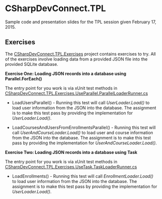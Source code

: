# CSharpDevConnect.TPL
Sample code and presentation slides for the TPL session given February 17, 2015.

Exercises
---------
  The [CSharpDevConnect.TPL.Exercises](https://github.com/CSharpDevConnect/CSharpDevConnect.TPL/tree/master/CSharpDevConnect.TPL.Exercises) project contains exercises to try.  All of the exercises involve loading data from a
  provided JSON file into the provided SQLite database.

**Exercise One:  Loading JSON records into a database using Parallel.ForEach()**

  The entry point for you work is via xUnit test methods in 
  [CSharpDevConnect.TPL.Exercises.UseParallel.ParallelLoaderRunner.cs](https://github.com/CSharpDevConnect/CSharpDevConnect.TPL/blob/master/CSharpDevConnect.TPL.Exercises/UseParallel/ParallelLoaderRunner.cs)

* LoadUsersParallel() - Running this test will call *UserLoader.Load()* to load user information from the 
                             JSON into the database.  The assignment is to make this test pass by providing the 
                             implementation for *UserLoader.Load()*.

* LoadCoursesAndUsersFromEnrollmentsParallel() - Running this test will call *UserAndCourseLoader.Load()*
                            to load user and course information from the JSON into the database.  The assignment 
                            is to make this test pass by providing the implementation for 
                            *UserAndCourseLoader.Load()*.


**Exercise Two:  Loading JSON records into a database using Task**

  The entry point for you work is via xUnit test methods in 
  [CSharpDevConnect.TPL.Exercises.UseTask.TaskLoaderRunner.cs](https://github.com/CSharpDevConnect/CSharpDevConnect.TPL/blob/master/CSharpDevConnect.TPL.Exercises/UseTask/EnrollmentLoader.cs)

  * LoadEnrollments() - Running this test will call *EnrollmentLoader.Load()* to load user information from the 
                             JSON into the database.  The assignment is to make this test pass by providing the 
                             implementation for *UserLoader.Load()*.
